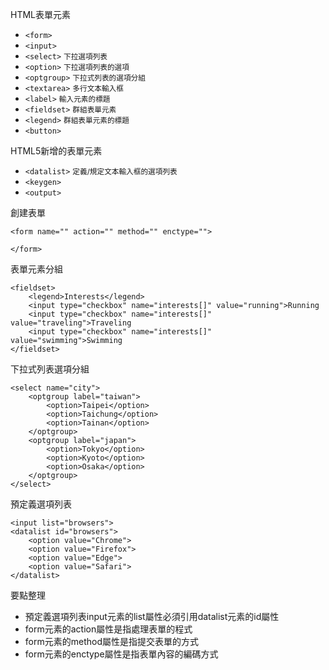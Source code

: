 HTML表單元素
- `<form>`
- `<input>`
- `<select>` <small>下拉選項列表</small>
- `<option>` <small>下拉選項列表的選項</small>
- `<optgroup>` <small>下拉式列表的選項分組</small>
- `<textarea>` <small>多行文本輸入框</small>
- `<label>` <small>輸入元素的標題</small>
- `<fieldset>` <small>群組表單元素</small>
- `<legend>` <small>群組表單元素的標題</small>
- `<button>`

HTML5新增的表單元素
- `<datalist>` <small>定義/規定文本輸入框的選項列表</small>
- `<keygen>`
- `<output>`

創建表單
```
<form name="" action="" method="" enctype="">

</form>
```

表單元素分組
```
<fieldset>
	<legend>Interests</legend>
	<input type="checkbox" name="interests[]" value="running">Running
	<input type="checkbox" name="interests[]" value="traveling">Traveling
	<input type="checkbox" name="interests[]" value="swimming">Swimming
</fieldset>
```

下拉式列表選項分組
```
<select name="city">
	<optgroup label="taiwan">
		<option>Taipei</option>
		<option>Taichung</option>
		<option>Tainan</option>
	</optgroup>
	<optgroup label="japan">
		<option>Tokyo</option>
		<option>Kyoto</option>
		<option>Osaka</option>
	</optgroup>
</select>
```

預定義選項列表
```
<input list="browsers">
<datalist id="browsers">
	<option value="Chrome">
	<option value="Firefox">
	<option value="Edge">
	<option value="Safari">
</datalist>
```

要點整理
- 預定義選項列表input元素的list屬性必須引用datalist元素的id屬性
- form元素的action屬性是指處理表單的程式
- form元素的method屬性是指提交表單的方式
- form元素的enctype屬性是指表單內容的編碼方式